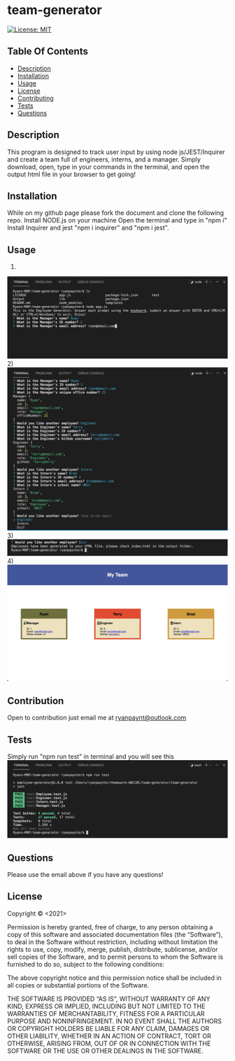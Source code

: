 # team-generator

[![License: MIT](https://img.shields.io/badge/License-MIT-yellow.svg)](https://opensource.org/licenses/MIT)

 ## Table Of Contents

- [Description](#description)
- [Installation](#installation)
- [Usage](#usage)
- [License](#license)
- [Contributing](#contributing)
- [Tests](#tests)
- [Questions](#questions)

## Description
This program is designed to track user input by using node js/JEST/Inquirer and create a team full of engineers, interns, and a manager. Simply download, open, type in your commands in the terminal, and open the output html file in your browser to get going!

## Installation
While on my github page please fork the document and clone the following repo.
Install NODE.js on your machine
Open the terminal and type in "npm i"
Install Inquirer and jest "npm i inquirer" and "npm i jest".

## Usage
1)
<img src="./images/1.jpg">
2)
<img src="./images/2.jpg">
3)
<img src="./images/3.jpg">
4)
<img src="./images/4.jpg">

## Contribution
Open to contribution just email me at ryanpaynt@outlook.com

## Tests
Simply run "npm run test" in terminal and you will see this
<img src="./images/test.jpg">

## Questions
Please use the email above if you have any questions!

## License
Copyright © <2021> <copyright Ryan Paynter>

Permission is hereby granted, free of charge, to any person obtaining a copy of this software and associated documentation files (the “Software”), to deal in the Software without restriction, including without limitation the rights to use, copy, modify, merge, publish, distribute, sublicense, and/or sell copies of the Software, and to permit persons to whom the Software is furnished to do so, subject to the following conditions:

The above copyright notice and this permission notice shall be included in all copies or substantial portions of the Software.

THE SOFTWARE IS PROVIDED “AS IS”, WITHOUT WARRANTY OF ANY KIND, EXPRESS OR IMPLIED, INCLUDING BUT NOT LIMITED TO THE WARRANTIES OF MERCHANTABILITY, FITNESS FOR A PARTICULAR PURPOSE AND NONINFRINGEMENT. IN NO EVENT SHALL THE AUTHORS OR COPYRIGHT HOLDERS BE LIABLE FOR ANY CLAIM, DAMAGES OR OTHER LIABILITY, WHETHER IN AN ACTION OF CONTRACT, TORT OR OTHERWISE, ARISING FROM, OUT OF OR IN CONNECTION WITH THE SOFTWARE OR THE USE OR OTHER DEALINGS IN THE SOFTWARE.
